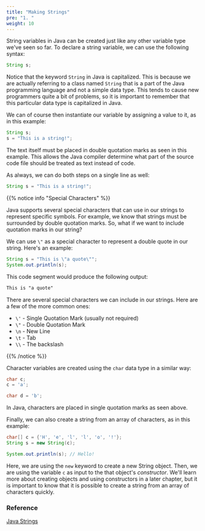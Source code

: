 ```yaml
---
title: "Making Strings"
pre: "1. "
weight: 10
---
```


String variables in Java can be created just like any other variable type we've seen so far. To declare a string variable, we can use the following syntax:

```java
String s;
```

Notice that the keyword `String` in Java is capitalized. This is because we are actually referring to a class named `String` that is a part of the Java programming language and not a simple data type. This tends to cause new programmers quite a bit of problems, so it is important to remember that this particular data type is capitalized in Java.

We can of course then instantiate our variable by assigning a value to it, as in this example:

```java
String s;
s = "This is a string!";
```

The text itself must be placed in double quotation marks as seen in this example. This allows the Java compiler determine what part of the source code file should be treated as text instead of code. 

As always, we can do both steps on a single line as well:

```java
String s = "This is a string!";
```
{{% notice info "Special Characters" %}}

Java supports several special characters that can use in our strings to represent specific symbols. For example, we know that strings must be surrounded by double quotation marks. So, what if we want to include quotation marks in our string? 

We can use `\"` as a special character to represent a double quote in our string. Here's an example:

```java
String s = "This is \"a quote\"";
System.out.println(s);
```

This code segment would produce the following output:

```tex
This is "a quote"
```

There are several special characters we can include in our strings. Here are a few of the more common ones:
* `\'` - Single Quotation Mark (usually not required)
* `\"` - Double Quotation Mark
* `\n` - New Line
* `\t` - Tab
* `\\` - The backslash

{{% /notice %}}

Character variables are created using the `char` data type in a similar way:

```java
char c;
c = 'a';

char d = 'b';
```

In Java, characters are placed in single quotation marks as seen above. 

Finally, we can also create a string from an array of characters, as in this example:

```java
char[] c = {'H', 'e', 'l', 'l', 'o', '!'};
String s = new String(c);

System.out.println(s); // Hello!
```

Here, we are using the `new` keyword to create a new String object. Then, we are using the variable `c` as input to the that object's _constructor_. We'll learn more about creating objects and using constructors in a later chapter, but it is important to know that it is possible to create a string from an array of characters quickly. 

### Reference

[Java Strings](https://docs.oracle.com/javase/8/docs/api/java/lang/String.html)